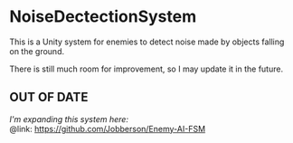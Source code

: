 # NoiseDectectionSystem


This is a Unity system for enemies to detect noise made by objects falling on the ground.

There is still much room for improvement, so I may update it in the future.

## OUT OF DATE
<em>I'm expanding this system here:</em><br>
@link: https://github.com/Jobberson/Enemy-AI-FSM
